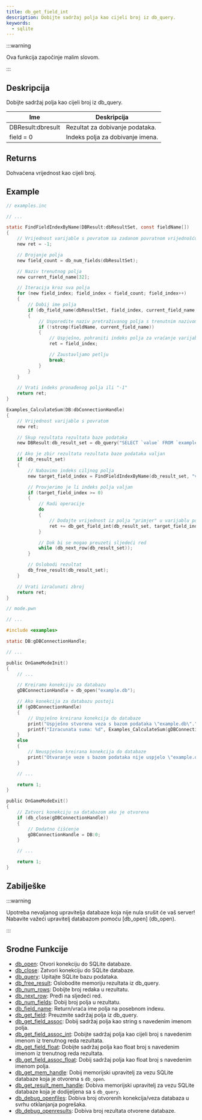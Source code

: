 ```yaml
---
title: db_get_field_int
description: Dobijte sadržaj polja kao cijeli broj iz db_query.
keywords:
  - sqlite
---
```


:::warning

Ova funkcija započinje malim slovom.

:::

## Deskripcija

Dobijte sadržaj polja kao cijeli broj iz db_query.

| Ime               | Deskripcija                      |
| ----------------- | -------------------------------- |
| DBResult:dbresult | Rezultat za dobivanje podataka.  |
| field = 0         | Indeks polja za dobivanje imena. |

## Returns

Dohvaćena vrijednost kao cijeli broj.

## Example

```c
// examples.inc

// ...

static FindFieldIndexByName(DBResult:dbResultSet, const fieldName[])
{
    // Vrijednost varijable s povratom sa zadanom povratnom vrijednošću
    new ret = -1;

    // Brojanje polja
    new field_count = db_num_fields(dbResultSet);

    // Naziv trenutnog polja
    new current_field_name[32];

    // Iteracija kroz sva polja
    for (new field_index; field_index < field_count; field_index++)
    {
        // Dobij ime polja
        if (db_field_name(dbResultSet, field_index, current_field_name, sizeof current_field_name))
        {
            // Usporedite naziv pretraživanog polja s trenutnim nazivom polja
            if (!strcmp(fieldName, current_field_name))
            {
                // Uspješno, pohraniti indeks polja za vraćanje varijable vrijednosti
                ret = field_index;

                // Zaustavljamo petlju
                break;
            }
        }
    }

    // Vrati indeks pronađenog polja ili "-1"
    return ret;
}

Examples_CalculateSum(DB:dbConnectionHandle)
{
    // Vrijednost varijable s povratom
    new ret;

    // Skup rezultata rezultata baze podataka
    new DBResult:db_result_set = db_query("SELECT `value` FROM `examples`");

    // Ako je zbir rezultata rezultata baze podataka valjan
    if (db_result_set)
    {
        // Nabavimo indeks ciljnog polja
        new target_field_index = FindFieldIndexByName(db_result_set, "value");

        // Provjerimo je li indeks polja valjan
        if (target_field_index >= 0)
        {
            // Radi operacije
            do
            {
                // Dodajte vrijednost iz polja "primjer" u varijablu povratne vrijednosti
                ret += db_get_field_int(db_result_set, target_field_index);
            }

            // Dok bi se mogao preuzeti sljedeći red
            while (db_next_row(db_result_set));
        }

        // Oslobodi rezultat
        db_free_result(db_result_set);
    }

    // Vrati izračunati zbroj
    return ret;
}
```

```c
// mode.pwn

// ...

#include <examples>

static DB:gDBConnectionHandle;

// ...

public OnGameModeInit()
{
    // ...

    // Kreiramo konekciju za databazu
    gDBConnectionHandle = db_open("example.db");

    // Ako konekcija za databazu postoji
    if (gDBConnectionHandle)
    {
        // Uspješno kreirana konekcija do databaze
        print("Uspješno stvorena veza s bazom podataka \"example.db\".");
        printf("Izracunata suma: %d", Examples_CalculateSum(gDBConnectionHandle));
    }
    else
    {
        // Neuspješno kreirana konekcija do databaze
        print("Otvaranje veze s bazom podataka nije uspjelo \"example.db\".");
    }

    // ...

    return 1;
}

public OnGameModeExit()
{
    // Zatvori konekciju sa databazom ako je otvorena
    if (db_close(gDBConnectionHandle))
    {
        // Dodatno čišćenje
        gDBConnectionHandle = DB:0;
    }

    // ...

    return 1;
}
```

## Zabilješke

:::warning

Upotreba nevaljanog upravitelja databaze koja nije nula srušit će vaš server! Nabavite važeći upravitelj databazom pomoću [db_open] (db_open).

:::

## Srodne Funkcije

- [db_open](db_open): Otvori konekciju do SQLite databaze.
- [db_close](b_close): Zatvori konekciju do SQLite databaze.
- [db_query](db_query): Upitajte SQLite bazu podataka.
- [db_free_result](db_free_result): Oslobodite memoriju rezultata iz db_query.
- [db_num_rows](db_num_rows): Dobijte broj redaka u rezultatu.
- [db_next_row](db_next_row): Pređi na sljedeći red.
- [db_num_fields](db_num_fields): Dobij broj polja u rezultatu.
- [db_field_name](db_field_name): Return/vraća ime polja na posebnom indexu.
- [db_get_field](db_get_field): Preuzmite sadržaj polja iz db_query.
- [db_get_field_assoc](db_get_field_assoc): Dobij sadržaj polja kao string s navedenim imenom polja.
- [db_get_field_assoc_int](db_get_field_assoc_int): Dobijte sadržaj polja kao cijeli broj s navedenim imenom iz trenutnog reda rezultata.
- [db_get_field_float](db_get_field_float): Dobijte sadržaj polja kao float broj s navedenim imenom iz trenutnog reda rezultata.
- [db_get_field_assoc_float](db_get_field_assoc_float): Dobij sadržaj polja kao float broj s navedenim imenom polja.
- [db_get_mem_handle](db_get_mem_handle): Dobij memorijski upravitelj za vezu SQLite databaze koja je otvorena s `db_open`.
- [db_get_result_mem_handle](db_get_result_mem_handle): Dobiva memorijski upravitelj za vezu SQLite databaze koja je dodijeljena sa s `db_query`.
- [db_debug_openfiles](db_debug_openfiles): Dobiva broj otvorenih konekcija/veza databaza u svrhu otklanjanja pogrešaka.
- [db_debug_openresults](db_debug_openresults): Dobiva broj rezultata otvorene databaze.
